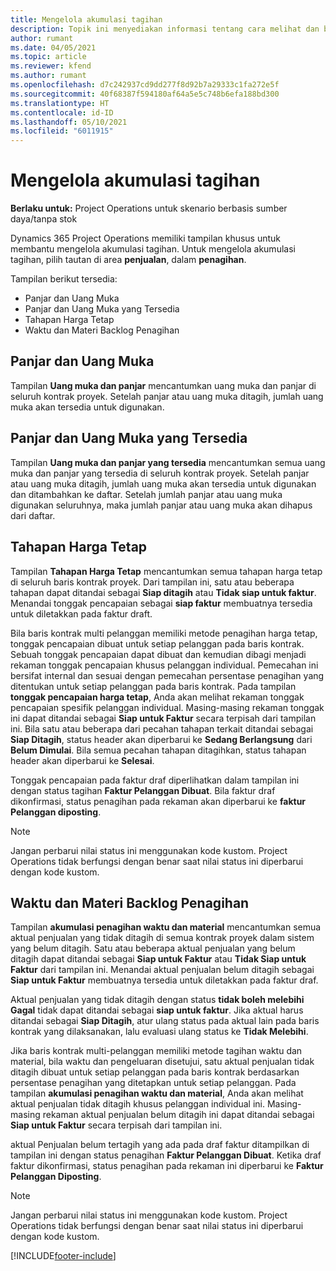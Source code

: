 ```yaml
---
title: Mengelola akumulasi tagihan
description: Topik ini menyediakan informasi tentang cara melihat dan bekerja dengan akumulasi penagihan di Project Operations.
author: rumant
ms.date: 04/05/2021
ms.topic: article
ms.reviewer: kfend
ms.author: rumant
ms.openlocfilehash: d7c242937cd9dd277f8d92b7a29333c1fa272e5f
ms.sourcegitcommit: 40f68387f594180af64a5e5c748b6efa188bd300
ms.translationtype: HT
ms.contentlocale: id-ID
ms.lasthandoff: 05/10/2021
ms.locfileid: "6011915"
---
```

# <a name="manage-billing-backlog"></a>Mengelola akumulasi tagihan

**Berlaku untuk:** Project Operations untuk skenario berbasis sumber daya/tanpa stok

Dynamics 365 Project Operations memiliki tampilan khusus untuk membantu mengelola akumulasi tagihan. Untuk mengelola akumulasi tagihan, pilih tautan di area **penjualan**, dalam **penagihan**. 

Tampilan berikut tersedia:

- Panjar dan Uang Muka
- Panjar dan Uang Muka yang Tersedia
- Tahapan Harga Tetap
- Waktu dan Materi Backlog Penagihan

## <a name="retainers-and-advances"></a>Panjar dan Uang Muka

Tampilan **Uang muka dan panjar** mencantumkan uang muka dan panjar di seluruh kontrak proyek. Setelah panjar atau uang muka ditagih, jumlah uang muka akan tersedia untuk digunakan.

## <a name="available-retainers-and-advances"></a>Panjar dan Uang Muka yang Tersedia

Tampilan **Uang muka dan panjar yang tersedia** mencantumkan semua uang muka dan panjar yang tersedia di seluruh kontrak proyek. Setelah panjar atau uang muka ditagih, jumlah uang muka akan tersedia untuk digunakan dan ditambahkan ke daftar. Setelah jumlah panjar atau uang muka digunakan seluruhnya, maka jumlah panjar atau uang muka akan dihapus dari daftar.

## <a name="fixed-price-milestones"></a>Tahapan Harga Tetap

Tampilan **Tahapan Harga Tetap** mencantumkan semua tahapan harga tetap di seluruh baris kontrak proyek. Dari tampilan ini, satu atau beberapa tahapan dapat ditandai sebagai **Siap ditagih** atau **Tidak siap untuk faktur**. Menandai tonggak pencapaian sebagai **siap faktur** membuatnya tersedia untuk diletakkan pada faktur draft.

Bila baris kontrak multi pelanggan memiliki metode penagihan harga tetap, tonggak pencapaian dibuat untuk setiap pelanggan pada baris kontrak. Sebuah tonggak pencapaian dapat dibuat dan kemudian dibagi menjadi rekaman tonggak pencapaian khusus pelanggan individual. Pemecahan ini bersifat internal dan sesuai dengan pemecahan persentase penagihan yang ditentukan untuk setiap pelanggan pada baris kontrak. Pada tampilan **tonggak pencapaian harga tetap**, Anda akan melihat rekaman tonggak pencapaian spesifik pelanggan individual. Masing-masing rekaman tonggak ini dapat ditandai sebagai **Siap untuk Faktur** secara terpisah dari tampilan ini. Bila satu atau beberapa dari pecahan tahapan terkait ditandai sebagai **Siap Ditagih**, status header akan diperbarui ke **Sedang Berlangsung** dari **Belum Dimulai**. Bila semua pecahan tahapan ditagihkan, status tahapan header akan diperbarui ke **Selesai**.

Tonggak pencapaian pada faktur draf diperlihatkan dalam tampilan ini dengan status tagihan **Faktur Pelanggan Dibuat**. Bila faktur draf dikonfirmasi, status penagihan pada rekaman akan diperbarui ke **faktur Pelanggan diposting**. 

> [!NOTE] 
> Jangan perbarui nilai status ini menggunakan kode kustom. Project Operations tidak berfungsi dengan benar saat nilai status ini diperbarui dengan kode kustom.

## <a name="time-and-material-billing-backlog"></a>Waktu dan Materi Backlog Penagihan

Tampilan **akumulasi penagihan waktu dan material** mencantumkan semua aktual penjualan yang tidak ditagih di semua kontrak proyek dalam sistem yang belum ditagih. Satu atau beberapa aktual penjualan yang belum ditagih dapat ditandai sebagai **Siap untuk Faktur** atau **Tidak Siap untuk Faktur** dari tampilan ini. Menandai aktual penjualan belum ditagih sebagai **Siap untuk Faktur** membuatnya tersedia untuk diletakkan pada faktur draf.

Aktual penjualan yang tidak ditagih dengan status **tidak boleh melebihi** **Gagal** tidak dapat ditandai sebagai **siap untuk faktur**. Jika aktual harus ditandai sebagai **Siap Ditagih**, atur ulang status pada aktual lain pada baris kontrak yang dilaksanakan, lalu evaluasi ulang status ke **Tidak Melebihi**.

Jika baris kontrak multi-pelanggan memiliki metode tagihan waktu dan material, bila waktu dan pengeluaran disetujui, satu aktual penjualan tidak ditagih dibuat untuk setiap pelanggan pada baris kontrak berdasarkan persentase penagihan yang ditetapkan untuk setiap pelanggan. Pada tampilan **akumulasi penagihan waktu dan material**, Anda akan melihat aktual penjualan tidak ditagih khusus pelanggan individual ini. Masing-masing rekaman aktual penjualan belum ditagih ini dapat ditandai sebagai **Siap untuk Faktur** secara terpisah dari tampilan ini.

aktual Penjualan belum tertagih yang ada pada draf faktur ditampilkan di tampilan ini dengan status penagihan **Faktur Pelanggan Dibuat**. Ketika draf faktur dikonfirmasi, status penagihan pada rekaman ini diperbarui ke **Faktur Pelanggan Diposting**. 

> [!NOTE] 
> Jangan perbarui nilai status ini menggunakan kode kustom. Project Operations tidak berfungsi dengan benar saat nilai status ini diperbarui dengan kode kustom.


[!INCLUDE[footer-include](../includes/footer-banner.md)]
